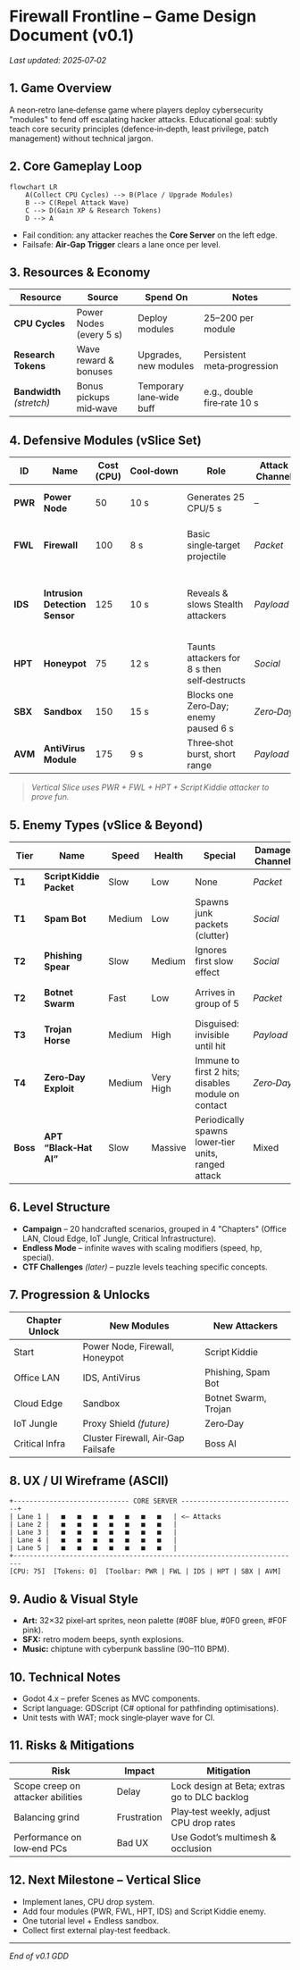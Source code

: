 # Firewall Frontline – Game Design Document (v0.1)

*Last updated: 2025‑07‑02*

## 1. Game Overview

A neon‑retro lane‑defense game where players deploy cybersecurity "modules" to fend off escalating hacker attacks. Educational goal: subtly teach core security principles (defence‑in‑depth, least privilege, patch management) without technical jargon.

## 2. Core Gameplay Loop

```mermaid
flowchart LR
    A(Collect CPU Cycles) --> B(Place / Upgrade Modules)
    B --> C(Repel Attack Wave)
    C --> D(Gain XP & Research Tokens)
    D --> A
```

- Fail condition: any attacker reaches the **Core Server** on the left edge.
- Failsafe: **Air‑Gap Trigger** clears a lane once per level.

## 3. Resources & Economy

| Resource                  | Source                  | Spend On                 | Notes                       |
| ------------------------- | ----------------------- | ------------------------ | --------------------------- |
| **CPU Cycles**            | Power Nodes (every 5 s) | Deploy modules           | 25–200 per module           |
| **Research Tokens**       | Wave reward & bonuses   | Upgrades, new modules    | Persistent meta‑progression |
| **Bandwidth** *(stretch)* | Bonus pickups mid‑wave  | Temporary lane‑wide buff | e.g., double fire‑rate 10 s |

## 4. Defensive Modules (vSlice Set)

| ID      | Name                           | Cost (CPU) | Cool‑down | Role                                         | Attack Channel | Upgrade Path                                |
| ------- | ------------------------------ | ---------- | --------- | -------------------------------------------- | -------------- | ------------------------------------------- |
| **PWR** | **Power Node**                 | 50         | 10 s      | Generates 25 CPU/5 s                         | –              | ↑ Turbo Node (+50%)                         |
| **FWL** | **Firewall**                   | 100        | 8 s       | Basic single‑target projectile               | *Packet*       | ↑ Dual‑core (2× DPS) → Cluster (AoE splash) |
| **IDS** | **Intrusion Detection Sensor** | 125        | 10 s      | Reveals & slows Stealth attackers            | *Payload*      | ↑ Deep‑Packet Scan (bigger slow), +Damage   |
| **HPT** | **Honeypot**                   | 75         | 12 s      | Taunts attackers for 8 s then self‑destructs | *Social*       | ↑ Sticky Honey (longer taunt)               |
| **SBX** | **Sandbox**                    | 150        | 15 s      | Blocks one Zero‑Day; enemy paused 6 s        | *Zero‑Day*     | ↑ Auto‑Patch (reusable 2×)                  |
| **AVM** | **AntiVirus Module**           | 175        | 9 s       | Three‑shot burst, short range                | *Payload*      | ↑ Heuristic Engine (+pierce)                |

> *Vertical Slice uses PWR + FWL + HPT + Script Kiddie attacker to prove fun.*

## 5. Enemy Types (vSlice & Beyond)

| Tier     | Name                     | Speed  | Health    | Special                                             | Damage Channel | Countered By               |
| -------- | ------------------------ | ------ | --------- | --------------------------------------------------- | -------------- | -------------------------- |
| **T1**   | **Script Kiddie Packet** | Slow   | Low       | None                                                | *Packet*       | Any DPS (FWL)              |
| **T1**   | **Spam Bot**             | Medium | Low       | Spawns junk packets (clutter)                       | *Social*       | AVM splash                 |
| **T2**   | **Phishing Spear**       | Slow   | Medium    | Ignores first slow effect                           | *Social*       | IDS slow, HPT taunt        |
| **T2**   | **Botnet Swarm**         | Fast   | Low       | Arrives in group of 5                               | *Packet*       | AoE Firewall Cluster       |
| **T3**   | **Trojan Horse**         | Medium | High      | Disguised: invisible until hit                      | *Payload*      | IDS reveal, AVM burst      |
| **T4**   | **Zero‑Day Exploit**     | Medium | Very High | Immune to first 2 hits; disables module on contact  | *Zero‑Day*     | Sandbox                    |
| **Boss** | **APT “Black‑Hat AI”**   | Slow   | Massive   | Periodically spawns lower‑tier units, ranged attack | Mixed          | Combined defence, Failsafe |

## 6. Level Structure

- **Campaign** – 20 handcrafted scenarios, grouped in 4 "Chapters" (Office LAN, Cloud Edge, IoT Jungle, Critical Infrastructure).
- **Endless Mode** – infinite waves with scaling modifiers (speed, hp, special).
- **CTF Challenges** *(later)* – puzzle levels teaching specific concepts.

## 7. Progression & Unlocks

| Chapter Unlock | New Modules                        | New Attackers        |
| -------------- | ---------------------------------- | -------------------- |
| Start          | Power Node, Firewall, Honeypot     | Script Kiddie        |
| Office LAN     | IDS, AntiVirus                     | Phishing, Spam Bot   |
| Cloud Edge     | Sandbox                            | Botnet Swarm, Trojan |
| IoT Jungle     | Proxy Shield *(future)*            | Zero‑Day             |
| Critical Infra | Cluster Firewall, Air‑Gap Failsafe | Boss AI              |

## 8. UX / UI Wireframe (ASCII)

```
+----------------------------- CORE SERVER -----------------------------+
| Lane 1 |   ■   ■   ■   ■   ■   ■   ■   | <— Attacks
| Lane 2 |   ■   ■   ■   ■   ■   ■   ■   |
| Lane 3 |   ■   ■   ■   ■   ■   ■   ■   |
| Lane 4 |   ■   ■   ■   ■   ■   ■   ■   |
| Lane 5 |   ■   ■   ■   ■   ■   ■   ■   |
+------------------------------------------------------------------------
[CPU: 75]  [Tokens: 0]  [Toolbar: PWR | FWL | IDS | HPT | SBX | AVM]
```

## 9. Audio & Visual Style

- **Art:** 32×32 pixel‑art sprites, neon palette (#08F blue, #0F0 green, #F0F pink).
- **SFX:** retro modem beeps, synth explosions.
- **Music:** chiptune with cyberpunk bassline (90–110 BPM).

## 10. Technical Notes

- Godot 4.x – prefer Scenes as MVC components.
- Script language: GDScript (C# optional for pathfinding optimisations).
- Unit tests with WAT; mock single‑player wave for CI.

## 11. Risks & Mitigations

| Risk                              | Impact      | Mitigation                                    |
| --------------------------------- | ----------- | --------------------------------------------- |
| Scope creep on attacker abilities | Delay       | Lock design at Beta; extras go to DLC backlog |
| Balancing grind                   | Frustration | Play‑test weekly, adjust CPU drop rates       |
| Performance on low‑end PCs        | Bad UX      | Use Godot’s multimesh & occlusion             |

## 12. Next Milestone – Vertical Slice

- Implement lanes, CPU drop system.
- Add four modules (PWR, FWL, HPT, IDS) and Script Kiddie enemy.
- One tutorial level + Endless sandbox.
- Collect first external play‑test feedback.

---

*End of v0.1 GDD*

